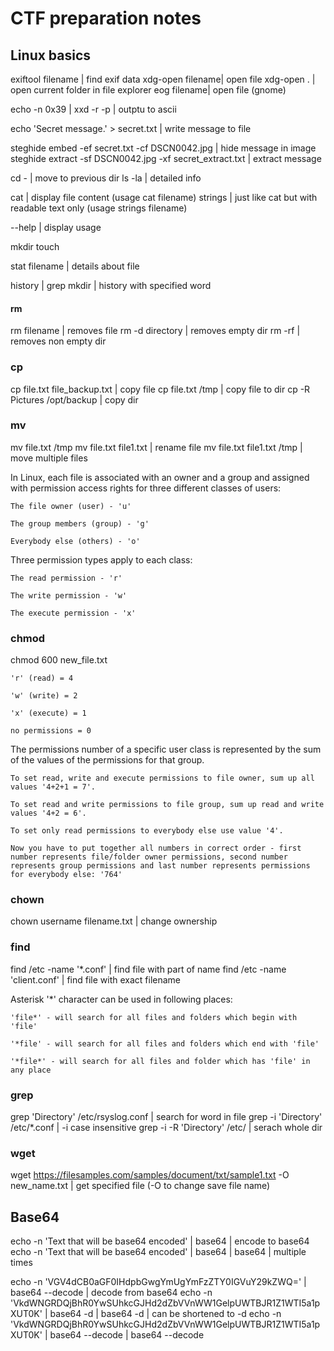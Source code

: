 # CTF preparation notes

## Linux basics

exiftool filename | find exif data
xdg-open filename| open file
xdg-open . | open current folder in file explorer
eog filename| open file (gnome)

echo -n 0x39 | xxd -r -p | outptu to ascii

echo 'Secret message.' > secret.txt | write message to file

steghide embed -ef secret.txt -cf DSCN0042.jpg | hide message in image
steghide extract -sf DSCN0042.jpg -xf secret_extract.txt | extract message

cd - | move to previous dir
ls -la | detailed info

cat | display file content (usage cat filename)
strings | just like cat but with readable text only (usage strings filename)

--help | display usage

mkdir
touch

stat filename | details about file

history | grep mkdir | history with specified word

#### rm
rm filename | removes file
rm -d directory | removes empty dir
rm -rf | removes non empty dir

### cp
cp file.txt file_backup.txt | copy file
cp file.txt /tmp | copy file to dir
cp -R Pictures /opt/backup | copy dir

### mv
mv file.txt /tmp 
mv file.txt file1.txt | rename file
mv file.txt file1.txt /tmp | move multiple files 

In Linux, each file is associated with an owner and a group and assigned with permission access rights for three different classes of users:

    The file owner (user) - 'u'

    The group members (group) - 'g'

    Everybody else (others) - 'o'

Three permission types apply to each class:

    The read permission - 'r'

    The write permission - 'w'

    The execute permission - 'x'

### chmod
chmod 600 new_file.txt

    'r' (read) = 4

    'w' (write) = 2

    'x' (execute) = 1

    no permissions = 0

The permissions number of a specific user class is represented by the sum of the values of the permissions for that group.

    To set read, write and execute permissions to file owner, sum up all values '4+2+1 = 7'.

    To set read and write permissions to file group, sum up read and write values '4+2 = 6'.

    To set only read permissions to everybody else use value '4'.

    Now you have to put together all numbers in correct order - first number represents file/folder owner permissions, second number represents group permissions and last number represents permissions for everybody else: '764'

### chown
chown username filename.txt | change ownership

### find
find /etc -name '*.conf' | find file with part of name
find /etc -name 'client.conf' | find file with exact filename

Asterisk '*' character can be used in following places:

    'file*' - will search for all files and folders which begin with 'file'

    '*file' - will search for all files and folders which end with 'file'

    '*file*' - will search for all files and folder which has 'file' in any place

### grep
grep 'Directory' /etc/rsyslog.conf | search for word in file
grep -i 'Directory' /etc/*.conf | -i case insensitive
grep -i -R 'Directory' /etc/ | serach whole dir

### wget
wget https://filesamples.com/samples/document/txt/sample1.txt -O new_name.txt | get specified file (-O to change save file name)

## Base64

echo -n 'Text that will be base64 encoded' | base64 | encode to base64
echo -n 'Text that will be base64 encoded' | base64 | base64  | multiple times

echo -n 'VGV4dCB0aGF0IHdpbGwgYmUgYmFzZTY0IGVuY29kZWQ=' | base64 --decode | decode from base64
echo -n 'VkdWNGRDQjBhR0YwSUhkcGJHd2dZbVVnWW1GelpUWTBJR1Z1WTI5a1pXUT0K' | base64 -d | base64 -d | can be shortened to -d
echo -n 'VkdWNGRDQjBhR0YwSUhkcGJHd2dZbVVnWW1GelpUWTBJR1Z1WTI5a1pXUT0K' | base64 --decode | base64 --decode

